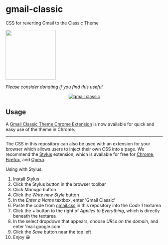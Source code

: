 # gmail-classic

CSS for reverting Gmail to the Classic Theme

<a href="https://www.patreon.com/shellscape">
  <img src="https://c5.patreon.com/external/logo/become_a_patron_button@2x.png" width="160">
</a>

_Please consider donating if you find this useful._

<div align="center">
  <a href="https://raw.githubusercontent.com/shellscape/gmail-classic/master/assets/screenshot-full.png?sanitize=true" target="_blank">
  	<img src="https://raw.githubusercontent.com/shellscape/gmail-classic/master/assets/screenshot.png?sanitize=true" alt="gmail classic">
  </a>
</div>

## Usage

A [Gmail Classic Theme Chrome Extension](https://chrome.google.com/webstore/detail/gmail-classic-theme/cokholnilkppcchlfepienmlbafkjplj) is now available for quick and easy use of the theme in Chrome.

---

The CSS in this repository can also be used with an extension for your browser which allows users to inject their own CSS into a page. We recommend the [Stylus](https://add0n.com/stylus.html) extension, which is available for free for [Chrome](https://chrome.google.com/webstore/detail/clngdbkpkpeebahjckkjfobafhncgmne), [Firefox](https://addons.mozilla.org/firefox/addon/styl-us/), and [Opera](https://addons.opera.com/extensions/details/stylus/).

Using with Stylus:

1. Install Stylus
1. Click the Stylus button in the browser toolbar
1. Click _Manage_ button
1. Click the _Write new Style_ button
1. In the _Enter a Name_ textbox, enter 'Gmail Classic'
1. Paste the code from [gmail.css](https://github.com/shellscape/gmail-classic/blob/master/gmail.css) in this repository into the _Code 1_ textarea
1. Click the _+_ button to the right of _Applies to Everything_, which is directly beneath the textarea
1. In the select dropdown that appears, choose _URLs on the domain_, and enter 'mail.google.com'
1. Click the _Save_ button near the top left
1. Enjoy 😀
